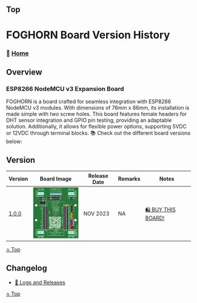 ## Top
# FOGHORN Board Version History



### 🏡 [Home](https://github.com/seryalda)

## Overview

### ESP8266 NodeMCU v3 Expansion Board
FOGHORN is a board crafted for seamless integration with ESP8266 NodeMCU v3 modules. With dimensions of 76mm x 86mm, its installation is made simple with two screw holes. This board features female headers for DHT sensor integration and GPIO pin testing, providing an adaptable solution. Additionally, it allows for flexible power options, supporting 5VDC or 12VDC through terminal blocks.
📚 Check out the different board versions below:

## Version
<!--
- [🚀 Version 1.0.0](./1.0.0) : This is the initial board version that started it all!
-->

| Version | Board Image | Release Date  | Remarks   | Notes |
|--------------------|--------------------------------------------|-------------------------------------------------------------------------------------------------------|--------------------------------------------------------------------------------------------------------------------------------------------------|---------------|
| [1.0.0](./1.0.0) | <img src="1.0.0/images/3dv1.png" alt="PCB Back" width="150"> | NOV 2023 | NA | [🛍️ BUY THIS BOARD!](https://www.amazon.sa/dp/B0CMV94BPG/) |


[🔝 Top](#top)


## Changelog
- [📃 Logs and Releases](./changelog.md)



[🔝 Top](#top)
